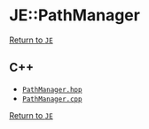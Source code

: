 # JE::PathManager

[Return to `JE`](/docs/je.md)

## C++

- [`PathManager.hpp`](/src/je/PathManager.hpp)
- [`PathManager.cpp`](/src/je/PathManager.cpp)

[Return to `JE`](/docs/je.md)